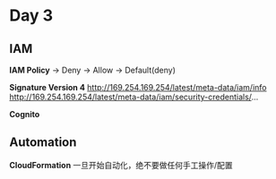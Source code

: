 # Day 3
## IAM
**IAM Policy**
-> Deny -> Allow -> Default(deny)

**Signature Version 4**
http://169.254.169.254/latest/meta-data/iam/info
http://169.254.169.254/latest/meta-data/iam/security-credentials/...

**Cognito**

## Automation
**CloudFormation**
一旦开始自动化，绝不要做任何手工操作/配置

<!--stackedit_data:
eyJoaXN0b3J5IjpbLTI4Mzk2ODExMyw2NjUyMjk0NjcsMTc4MT
Q3Njc0NCwtNzIyNzU5MTk2LDY4NjgxNzgzNiw0NDE5NDE1Niwt
MjE0MDU2NjI3NV19
-->